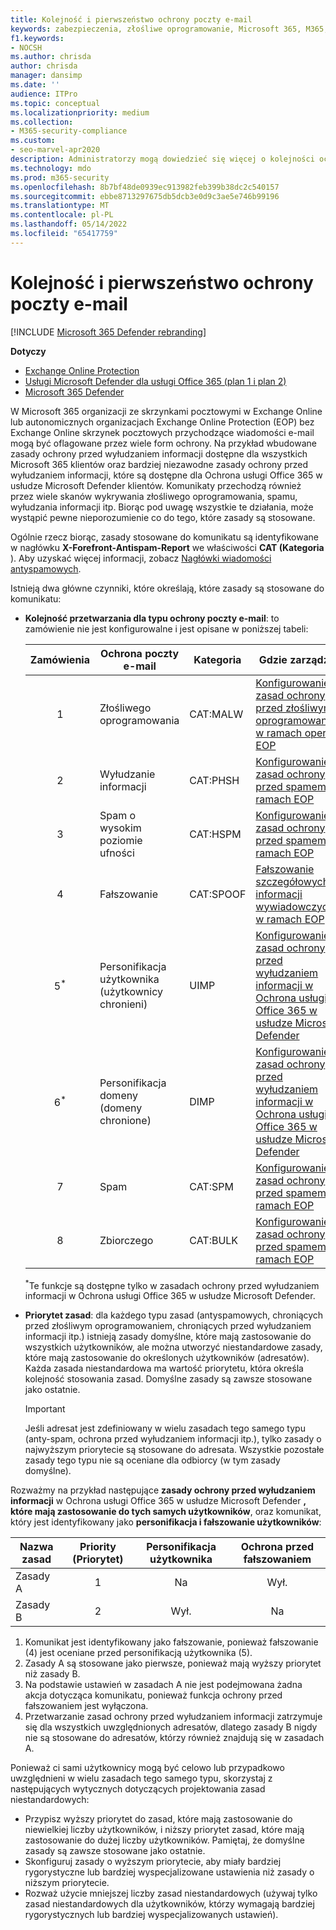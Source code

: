 ```yaml
---
title: Kolejność i pierwszeństwo ochrony poczty e-mail
keywords: zabezpieczenia, złośliwe oprogramowanie, Microsoft 365, M365, Security Center, portal Microsoft 365 Defender, Ochrona punktu końcowego w usłudze Microsoft Defender, Ochrona usługi Office 365 w usłudze Microsoft Defender, Microsoft Defender for Identity
f1.keywords:
- NOCSH
ms.author: chrisda
author: chrisda
manager: dansimp
ms.date: ''
audience: ITPro
ms.topic: conceptual
ms.localizationpriority: medium
ms.collection:
- M365-security-compliance
ms.custom:
- seo-marvel-apr2020
description: Administratorzy mogą dowiedzieć się więcej o kolejności ochrony aplikacji w Exchange Online Protection (EOP) oraz o tym, jak wartość priorytetu w zasadach ochrony określa, które zasady są stosowane.
ms.technology: mdo
ms.prod: m365-security
ms.openlocfilehash: 8b7bf48de0939ec913982feb399b38dc2c540157
ms.sourcegitcommit: ebbe8713297675db5dcb3e0d9c3ae5e746b99196
ms.translationtype: MT
ms.contentlocale: pl-PL
ms.lasthandoff: 05/14/2022
ms.locfileid: "65417759"
---
```

# <a name="order-and-precedence-of-email-protection"></a>Kolejność i pierwszeństwo ochrony poczty e-mail

[!INCLUDE [Microsoft 365 Defender rebranding](../includes/microsoft-defender-for-office.md)]

**Dotyczy**
- [Exchange Online Protection](exchange-online-protection-overview.md)
- [Usługi Microsoft Defender dla usługi Office 365 (plan 1 i plan 2)](defender-for-office-365.md)
- [Microsoft 365 Defender](../defender/microsoft-365-defender.md)

W Microsoft 365 organizacji ze skrzynkami pocztowymi w Exchange Online lub autonomicznych organizacjach Exchange Online Protection (EOP) bez Exchange Online skrzynek pocztowych przychodzące wiadomości e-mail mogą być oflagowane przez wiele form ochrony. Na przykład wbudowane zasady ochrony przed wyłudzaniem informacji dostępne dla wszystkich Microsoft 365 klientów oraz bardziej niezawodne zasady ochrony przed wyłudzaniem informacji, które są dostępne dla Ochrona usługi Office 365 w usłudze Microsoft Defender klientów. Komunikaty przechodzą również przez wiele skanów wykrywania złośliwego oprogramowania, spamu, wyłudzania informacji itp. Biorąc pod uwagę wszystkie te działania, może wystąpić pewne nieporozumienie co do tego, które zasady są stosowane.

Ogólnie rzecz biorąc, zasady stosowane do komunikatu są identyfikowane w nagłówku **X-Forefront-Antispam-Report** we właściwości **CAT (Kategoria** ). Aby uzyskać więcej informacji, zobacz [Nagłówki wiadomości antyspamowych](anti-spam-message-headers.md).

Istnieją dwa główne czynniki, które określają, które zasady są stosowane do komunikatu:

- **Kolejność przetwarzania dla typu ochrony poczty e-mail**: to zamówienie nie jest konfigurowalne i jest opisane w poniższej tabeli:

  |Zamówienia|Ochrona poczty e-mail|Kategoria|Gdzie zarządzać|
  |:---:|---|---|---|
  |1|Złośliwego oprogramowania|CAT:MALW|[Konfigurowanie zasad ochrony przed złośliwym oprogramowaniem w ramach operacji EOP](configure-anti-malware-policies.md)|
  |2|Wyłudzanie informacji|CAT:PHSH|[Konfigurowanie zasad ochrony przed spamem w ramach EOP](configure-your-spam-filter-policies.md)|
  |3|Spam o wysokim poziomie ufności|CAT:HSPM|[Konfigurowanie zasad ochrony przed spamem w ramach EOP](configure-your-spam-filter-policies.md)|
  |4|Fałszowanie|CAT:SPOOF|[Fałszowanie szczegółowych informacji wywiadowczych w ramach EOP](learn-about-spoof-intelligence.md)|
  |5<sup>\*</sup>|Personifikacja użytkownika (użytkownicy chronieni)|UIMP|[Konfigurowanie zasad ochrony przed wyłudzaniem informacji w Ochrona usługi Office 365 w usłudze Microsoft Defender](configure-mdo-anti-phishing-policies.md)|
  |6<sup>\*</sup>|Personifikacja domeny (domeny chronione)|DIMP|[Konfigurowanie zasad ochrony przed wyłudzaniem informacji w Ochrona usługi Office 365 w usłudze Microsoft Defender](configure-mdo-anti-phishing-policies.md)|
  |7|Spam|CAT:SPM|[Konfigurowanie zasad ochrony przed spamem w ramach EOP](configure-your-spam-filter-policies.md)|
  |8|Zbiorczego|CAT:BULK|[Konfigurowanie zasad ochrony przed spamem w ramach EOP](configure-your-spam-filter-policies.md)|

  <sup>\*</sup>Te funkcje są dostępne tylko w zasadach ochrony przed wyłudzaniem informacji w Ochrona usługi Office 365 w usłudze Microsoft Defender.

- **Priorytet zasad**: dla każdego typu zasad (antyspamowych, chroniących przed złośliwym oprogramowaniem, chroniących przed wyłudzaniem informacji itp.) istnieją zasady domyślne, które mają zastosowanie do wszystkich użytkowników, ale można utworzyć niestandardowe zasady, które mają zastosowanie do określonych użytkowników (adresatów). Każda zasada niestandardowa ma wartość priorytetu, która określa kolejność stosowania zasad. Domyślne zasady są zawsze stosowane jako ostatnie.

  > [!IMPORTANT]
  > Jeśli adresat jest zdefiniowany w wielu zasadach tego samego typu (anty-spam, ochrona przed wyłudzaniem informacji itp.), tylko zasady o najwyższym priorytecie są stosowane do adresata. Wszystkie pozostałe zasady tego typu nie są oceniane dla odbiorcy (w tym zasady domyślne).

Rozważmy na przykład następujące **zasady ochrony przed wyłudzaniem informacji** w Ochrona usługi Office 365 w usłudze Microsoft Defender **, które mają zastosowanie do tych samych użytkowników**, oraz komunikat, który jest identyfikowany jako **personifikacja i fałszowanie użytkowników**:

|Nazwa zasad|Priority (Priorytet)|Personifikacja użytkownika|Ochrona przed fałszowaniem|
|---|:---:|:---:|:---:|
|Zasady A|1|Na|Wył.|
|Zasady B|2|Wył.|Na|

1. Komunikat jest identyfikowany jako fałszowanie, ponieważ fałszowanie (4) jest oceniane przed personifikacją użytkownika (5).
2. Zasady A są stosowane jako pierwsze, ponieważ mają wyższy priorytet niż zasady B.
3. Na podstawie ustawień w zasadach A nie jest podejmowana żadna akcja dotycząca komunikatu, ponieważ funkcja ochrony przed fałszowaniem jest wyłączona.
4. Przetwarzanie zasad ochrony przed wyłudzaniem informacji zatrzymuje się dla wszystkich uwzględnionych adresatów, dlatego zasady B nigdy nie są stosowane do adresatów, którzy również znajdują się w zasadach A.

Ponieważ ci sami użytkownicy mogą być celowo lub przypadkowo uwzględnieni w wielu zasadach tego samego typu, skorzystaj z następujących wytycznych dotyczących projektowania zasad niestandardowych:

- Przypisz wyższy priorytet do zasad, które mają zastosowanie do niewielkiej liczby użytkowników, i niższy priorytet zasad, które mają zastosowanie do dużej liczby użytkowników. Pamiętaj, że domyślne zasady są zawsze stosowane jako ostatnie.
- Skonfiguruj zasady o wyższym priorytecie, aby miały bardziej rygorystyczne lub bardziej wyspecjalizowane ustawienia niż zasady o niższym priorytecie.
- Rozważ użycie mniejszej liczby zasad niestandardowych (używaj tylko zasad niestandardowych dla użytkowników, którzy wymagają bardziej rygorystycznych lub bardziej wyspecjalizowanych ustawień).
